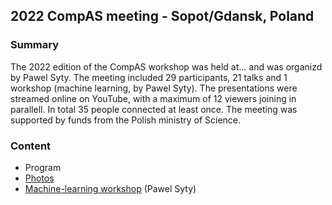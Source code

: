 ## 2022 CompAS meeting - Sopot/Gdansk, Poland

### Summary
The 2022 edition of the CompAS workshop was held at... and was organizd by Pawel Syty.
The meeting included 29 participants, 21 talks and 1 workshop (machine learning, by Pawel Syty). The presentations were streamed online on YouTube, with a maximum of 12 viewers joining in parallell. In total 35 people connected at least once. The meeting was supported by funds from the Polish ministry of Science.

### Content
- Program
- [Photos](https://github.com/compas/workshops/tree/main/2022_Poland/photos)
- [Machine-learning workshop](https://github.com/sylas/CompAS_2022_ANN) (Pawel Syty)

